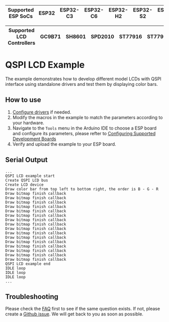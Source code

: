| Supported ESP SoCs | ESP32 | ESP32-C3 | ESP32-C6 | ESP32-H2 | ESP32-S2 | ESP32-S3 |
| ------------------ | ----- | -------- | -------- | -------- | -------- | -------- |

| Supported LCD Controllers | GC9B71 | SH8601 | SPD2010 | ST77916 | ST77922 |
| ------------------------- | ------ | ------ | ------- | ------- | ------- |

# QSPI LCD Example

The example demonstrates how to develop different model LCDs with QSPI interface using standalone drivers and test them by displaying color bars.

## How to use

1. [Configure drivers](../../../docs/How_To_Use.md#configuring-drivers) if needed.
2. Modify the macros in the example to match the parameters according to your hardware.
3. Navigate to the `Tools` menu in the Arduino IDE to choose a ESP board and configure its parameters, please refter to [Configuring Supported Development Boards](../../../docs/How_To_Use.md#configuring-supported-development-boards)
4. Verify and upload the example to your ESP board.

## Serial Output

```
...
QSPI LCD example start
Create QSPI LCD bus
Create LCD device
Draw color bar from top left to bottom right, the order is B - G - R
Draw bitmap finish callback
Draw bitmap finish callback
Draw bitmap finish callback
Draw bitmap finish callback
Draw bitmap finish callback
Draw bitmap finish callback
Draw bitmap finish callback
Draw bitmap finish callback
Draw bitmap finish callback
Draw bitmap finish callback
Draw bitmap finish callback
Draw bitmap finish callback
Draw bitmap finish callback
Draw bitmap finish callback
Draw bitmap finish callback
Draw bitmap finish callback
QSPI LCD example end
IDLE loop
IDLE loop
IDLE loop
...
```

## Troubleshooting

Please check the [FAQ](../../../docs/FAQ.md) first to see if the same question exists. If not, please create a [Github issue](https://github.com/esp-arduino-libs/ESP32_Display_Panel/issues). We will get back to you as soon as possible.
